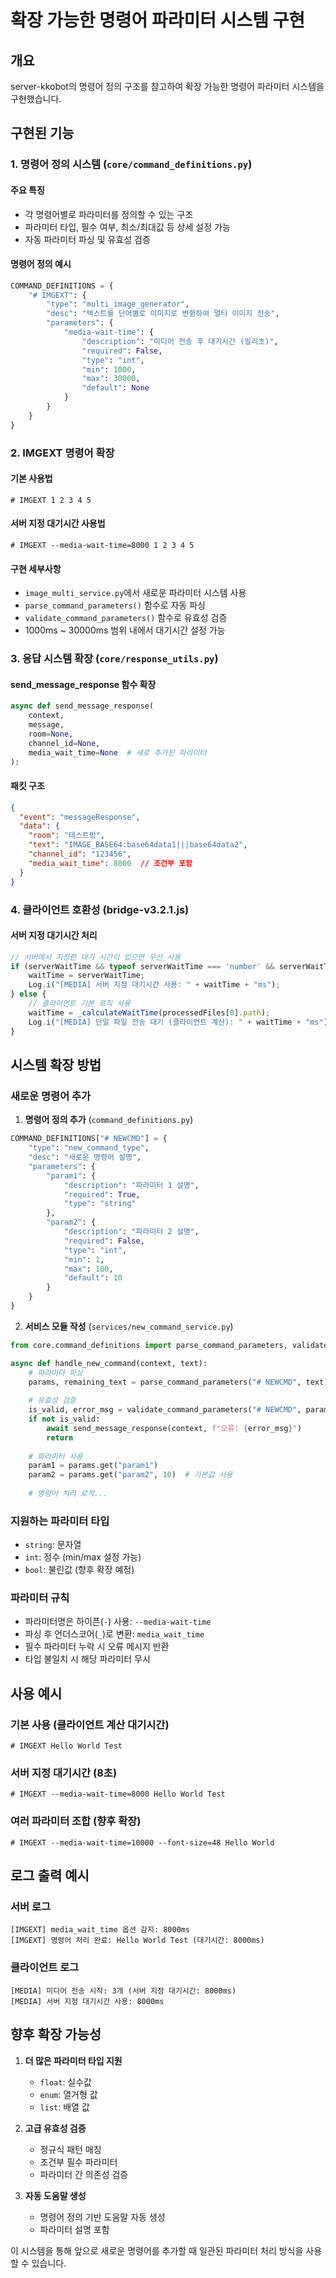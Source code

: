 # 확장 가능한 명령어 파라미터 시스템 구현

## 개요
server-kkobot의 명령어 정의 구조를 참고하여 확장 가능한 명령어 파라미터 시스템을 구현했습니다.

## 구현된 기능

### 1. 명령어 정의 시스템 (`core/command_definitions.py`)

#### 주요 특징
- 각 명령어별로 파라미터를 정의할 수 있는 구조
- 파라미터 타입, 필수 여부, 최소/최대값 등 상세 설정 가능
- 자동 파라미터 파싱 및 유효성 검증

#### 명령어 정의 예시
```python
COMMAND_DEFINITIONS = {
    "# IMGEXT": {
        "type": "multi_image_generator",
        "desc": "텍스트를 단어별로 이미지로 변환하여 멀티 이미지 전송",
        "parameters": {
            "media-wait-time": {
                "description": "미디어 전송 후 대기시간 (밀리초)",
                "required": False,
                "type": "int",
                "min": 1000,
                "max": 30000,
                "default": None
            }
        }
    }
}
```

### 2. IMGEXT 명령어 확장

#### 기본 사용법
```
# IMGEXT 1 2 3 4 5
```

#### 서버 지정 대기시간 사용법
```
# IMGEXT --media-wait-time=8000 1 2 3 4 5
```

#### 구현 세부사항
- `image_multi_service.py`에서 새로운 파라미터 시스템 사용
- `parse_command_parameters()` 함수로 자동 파싱
- `validate_command_parameters()` 함수로 유효성 검증
- 1000ms ~ 30000ms 범위 내에서 대기시간 설정 가능

### 3. 응답 시스템 확장 (`core/response_utils.py`)

#### send_message_response 함수 확장
```python
async def send_message_response(
    context, 
    message, 
    room=None, 
    channel_id=None, 
    media_wait_time=None  # 새로 추가된 파라미터
):
```

#### 패킷 구조
```json
{
  "event": "messageResponse",
  "data": {
    "room": "테스트방",
    "text": "IMAGE_BASE64:base64data1|||base64data2",
    "channel_id": "123456",
    "media_wait_time": 8000  // 조건부 포함
  }
}
```

### 4. 클라이언트 호환성 (bridge-v3.2.1.js)

#### 서버 지정 대기시간 처리
```javascript
// 서버에서 지정한 대기 시간이 있으면 우선 사용
if (serverWaitTime && typeof serverWaitTime === 'number' && serverWaitTime > 0) {
    waitTime = serverWaitTime;
    Log.i("[MEDIA] 서버 지정 대기시간 사용: " + waitTime + "ms");
} else {
    // 클라이언트 기본 로직 사용
    waitTime = _calculateWaitTime(processedFiles[0].path);
    Log.i("[MEDIA] 단일 파일 전송 대기 (클라이언트 계산): " + waitTime + "ms");
}
```

## 시스템 확장 방법

### 새로운 명령어 추가

1. **명령어 정의 추가** (`command_definitions.py`)
```python
COMMAND_DEFINITIONS["# NEWCMD"] = {
    "type": "new_command_type",
    "desc": "새로운 명령어 설명",
    "parameters": {
        "param1": {
            "description": "파라미터 1 설명",
            "required": True,
            "type": "string"
        },
        "param2": {
            "description": "파라미터 2 설명", 
            "required": False,
            "type": "int",
            "min": 1,
            "max": 100,
            "default": 10
        }
    }
}
```

2. **서비스 모듈 작성** (`services/new_command_service.py`)
```python
from core.command_definitions import parse_command_parameters, validate_command_parameters

async def handle_new_command(context, text):
    # 파라미터 파싱
    params, remaining_text = parse_command_parameters("# NEWCMD", text)
    
    # 유효성 검증
    is_valid, error_msg = validate_command_parameters("# NEWCMD", params)
    if not is_valid:
        await send_message_response(context, f"오류: {error_msg}")
        return
    
    # 파라미터 사용
    param1 = params.get("param1")
    param2 = params.get("param2", 10)  # 기본값 사용
    
    # 명령어 처리 로직...
```

### 지원하는 파라미터 타입
- `string`: 문자열
- `int`: 정수 (min/max 설정 가능)
- `bool`: 불린값 (향후 확장 예정)

### 파라미터 규칙
- 파라미터명은 하이픈(`-`) 사용: `--media-wait-time`
- 파싱 후 언더스코어(`_`)로 변환: `media_wait_time`
- 필수 파라미터 누락 시 오류 메시지 반환
- 타입 불일치 시 해당 파라미터 무시

## 사용 예시

### 기본 사용 (클라이언트 계산 대기시간)
```
# IMGEXT Hello World Test
```

### 서버 지정 대기시간 (8초)
```
# IMGEXT --media-wait-time=8000 Hello World Test
```

### 여러 파라미터 조합 (향후 확장)
```
# IMGEXT --media-wait-time=10000 --font-size=48 Hello World
```

## 로그 출력 예시

### 서버 로그
```
[IMGEXT] media_wait_time 옵션 감지: 8000ms
[IMGEXT] 명령어 처리 완료: Hello World Test (대기시간: 8000ms)
```

### 클라이언트 로그
```
[MEDIA] 미디어 전송 시작: 3개 (서버 지정 대기시간: 8000ms)
[MEDIA] 서버 지정 대기시간 사용: 8000ms
```

## 향후 확장 가능성

1. **더 많은 파라미터 타입 지원**
   - `float`: 실수값
   - `enum`: 열거형 값
   - `list`: 배열 값

2. **고급 유효성 검증**
   - 정규식 패턴 매칭
   - 조건부 필수 파라미터
   - 파라미터 간 의존성 검증

3. **자동 도움말 생성**
   - 명령어 정의 기반 도움말 자동 생성
   - 파라미터 설명 포함

이 시스템을 통해 앞으로 새로운 명령어를 추가할 때 일관된 파라미터 처리 방식을 사용할 수 있습니다.